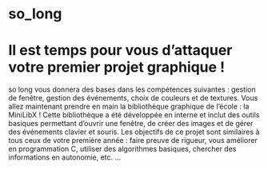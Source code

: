 # so_long
# Il est temps pour vous d’attaquer votre premier projet graphique !
so long vous donnera des bases dans les compétences suivantes : gestion de fenêtre, gestion des événements, choix de couleurs et de textures.
Vous allez maintenant prendre en main la bibliothèque graphique de l’école : la MiniLibX ! Cette bibliothèque a été développée en interne et inclut des outils basiques permettant d’ouvrir une fenêtre, de créer des images et de gérer des événements clavier et souris.
Les objectifs de ce projet sont similaires à tous ceux de votre première année : faire preuve de rigueur, vous améliorer en programmation C, utiliser des algorithmes basiques, chercher des informations en autonomie, etc. ...
